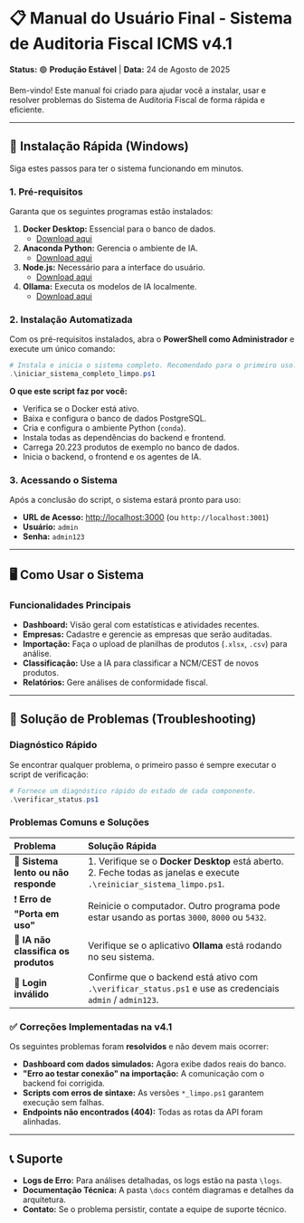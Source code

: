# 📋 Manual do Usuário Final - Sistema de Auditoria Fiscal ICMS v4.1

**Status:** 🟢 **Produção Estável** | **Data:** 24 de Agosto de 2025

Bem-vindo! Este manual foi criado para ajudar você a instalar, usar e resolver problemas do Sistema de Auditoria Fiscal de forma rápida e eficiente.

---

## 🚀 Instalação Rápida (Windows)

Siga estes passos para ter o sistema funcionando em minutos.

### 1. Pré-requisitos

Garanta que os seguintes programas estão instalados:

1.  **Docker Desktop:** Essencial para o banco de dados.
    *   [Download aqui](https://www.docker.com/products/docker-desktop/)
2.  **Anaconda Python:** Gerencia o ambiente de IA.
    *   [Download aqui](https://www.anaconda.com/download)
3.  **Node.js:** Necessário para a interface do usuário.
    *   [Download aqui](https://nodejs.org/)
4.  **Ollama:** Executa os modelos de IA localmente.
    *   [Download aqui](https://ollama.ai/download)

### 2. Instalação Automatizada

Com os pré-requisitos instalados, abra o **PowerShell como Administrador** e execute um único comando:

```powershell
# Instala e inicia o sistema completo. Recomendado para o primeiro uso.
.\iniciar_sistema_completo_limpo.ps1
```

**O que este script faz por você:**
*   Verifica se o Docker está ativo.
*   Baixa e configura o banco de dados PostgreSQL.
*   Cria e configura o ambiente Python (`conda`).
*   Instala todas as dependências do backend e frontend.
*   Carrega 20.223 produtos de exemplo no banco de dados.
*   Inicia o backend, o frontend e os agentes de IA.

### 3. Acessando o Sistema

Após a conclusão do script, o sistema estará pronto para uso:

*   **URL de Acesso:** [http://localhost:3000](http://localhost:3000) (ou `http://localhost:3001`)
*   **Usuário:** `admin`
*   **Senha:** `admin123`

---

## 🖥️ Como Usar o Sistema

### Funcionalidades Principais

*   **Dashboard:** Visão geral com estatísticas e atividades recentes.
*   **Empresas:** Cadastre e gerencie as empresas que serão auditadas.
*   **Importação:** Faça o upload de planilhas de produtos (`.xlsx`, `.csv`) para análise.
*   **Classificação:** Use a IA para classificar a NCM/CEST de novos produtos.
*   **Relatórios:** Gere análises de conformidade fiscal.

---

## 🔧 Solução de Problemas (Troubleshooting)

### Diagnóstico Rápido

Se encontrar qualquer problema, o primeiro passo é sempre executar o script de verificação:

```powershell
# Fornece um diagnóstico rápido do estado de cada componente.
.\verificar_status.ps1
```

### Problemas Comuns e Soluções

| Problema | Solução Rápida |
| :--- | :--- |
| 🐌 **Sistema lento ou não responde** | 1. Verifique se o **Docker Desktop** está aberto. <br> 2. Feche todas as janelas e execute `.\reiniciar_sistema_limpo.ps1`. |
| ❗ **Erro de "Porta em uso"** | Reinicie o computador. Outro programa pode estar usando as portas `3000`, `8000` ou `5432`. |
| 🤖 **IA não classifica os produtos** | Verifique se o aplicativo **Ollama** está rodando no seu sistema. |
| 🔑 **Login inválido** | Confirme que o backend está ativo com `.\verificar_status.ps1` e use as credenciais `admin` / `admin123`. |

### ✅ Correções Implementadas na v4.1

Os seguintes problemas foram **resolvidos** e não devem mais ocorrer:
*   **Dashboard com dados simulados:** Agora exibe dados reais do banco.
*   **"Erro ao testar conexão" na importação:** A comunicação com o backend foi corrigida.
*   **Scripts com erros de sintaxe:** As versões `*_limpo.ps1` garantem execução sem falhas.
*   **Endpoints não encontrados (404):** Todas as rotas da API foram alinhadas.

---

## 📞 Suporte

*   **Logs de Erro:** Para análises detalhadas, os logs estão na pasta `\logs`.
*   **Documentação Técnica:** A pasta `\docs` contém diagramas e detalhes da arquitetura.
*   **Contato:** Se o problema persistir, contate a equipe de suporte técnico.
